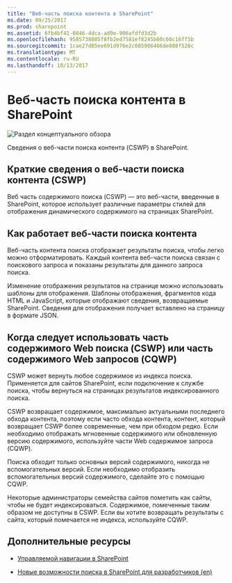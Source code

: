```yaml
---
title: "Веб-часть поиска контента в SharePoint"
ms.date: 09/25/2017
ms.prod: sharepoint
ms.assetid: 6fb4bf41-0846-4dca-ad9e-906afdfd3d2b
ms.openlocfilehash: 9585738005f8fb2ed7581ef8245b60c60c16ff5b
ms.sourcegitcommit: 1cae27d85ee691d976e2c085986466de088f526c
ms.translationtype: MT
ms.contentlocale: ru-RU
ms.lasthandoff: 10/13/2017
---
```

# <a name="content-search-web-part-in-sharepoint"></a>Веб-часть поиска контента в SharePoint

  
    
    
![Раздел концептуального обзора](../images/mod_icon_badge_conoverview.png)
  
    
    

  
    
    

  
    
    
Сведения о веб-части поиска контента (CSWP) в SharePoint.
## <a name="introducing-the-content-search-web-part-cswp"></a>Краткие сведения о веб-части поиска контента (CSWP)
<a name="SP15_CSWP_IntroducingCSWP"> </a>

Веб часть содержимого поиска (CSWP) — это веб-части, введенные в SharePoint, которое использует различные параметры стилей для отображения динамического содержимого на страницах SharePoint.
  
    
    

## <a name="how-the-content-search-web-part-works"></a>Как работает веб-части поиска контента
<a name="SP15_CSWP_HowCSWPWorks"> </a>

Веб-часть контента поиска отображает результаты поиска, чтобы легко можно отформатировать. Каждый контента веб-части поиска связан с поискового запроса и показаны результаты для данного запроса поиска.
  
    
    
Изменение отображения результатов на странице можно использовать шаблоны для отображения. Шаблоны отображения, фрагментов кода HTML и JavaScript, которые отображают сведения, возвращаемые SharePoint. Сведения для отображения получает вставлено на страницу в формате JSON. 
  
    
    

## <a name="when-to-use-the-content-search-web-part-cswp-or-the-content-query-web-part-cqwp"></a>Когда следует использовать часть содержимого Web поиска (CSWP) или часть содержимого Web запросов (CQWP)
<a name="SP15_CSWP_WhenToUseCSWPorCQWP"> </a>

CSWP может вернуть любое содержимое из индекса поиска. Применяется для сайтов SharePoint, если подключение к службе поиска, чтобы вернуться на страницах результатов индексированного поиска. 
  
    
    
CSWP возвращает содержимое, максимально актуальными последнего обхода контента, поэтому если часто обхода контента, контент, который возвращает CSWP более современные, чем при обходом редко. Если необходимо отображать мгновенные содержимого или обновленную версию содержимого, используйте части Web содержимое запроса (CQWP).
  
    
    
Поиска обходит только основных версий содержимого, никогда не вспомогательных версий. Если необходимо отобразить вспомогательных версий содержимого, сделайте это с помощью CQWP.
  
    
    
Некоторые администраторы семейства сайтов пометить как сайты, чтобы не будет индексироваться. Содержимое, помеченные таким образом не доступны в CSWP. Если вы хотите возвращать результаты с сайта, который помечается не индекса, используйте CQWP.
  
    
    

## <a name="additional-resources"></a>Дополнительные ресурсы
<a name="SP15_CSWP_AdditionalResources"> </a>


-  [Управляемой навигации в SharePoint](managed-navigation-in-sharepoint.md)
    
  
-  [Новые возможности поиска в SharePoint для разработчиков (en)](what-s-new-in-sharepoint-search-for-developers.md)
    
  

